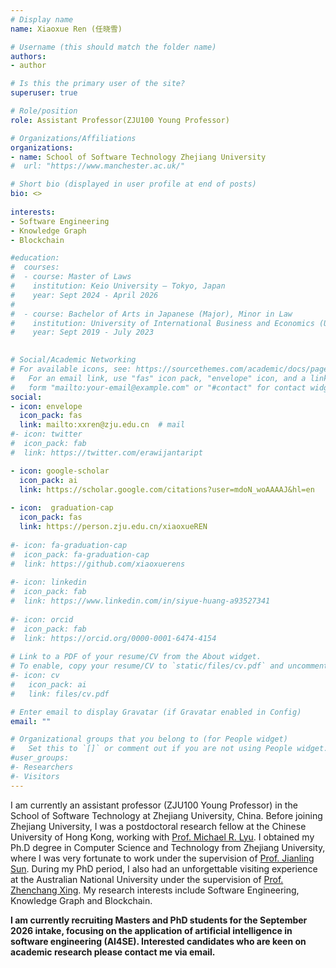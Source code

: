 ```yaml
---
# Display name
name: Xiaoxue Ren (任晓雪)

# Username (this should match the folder name)
authors:
- author

# Is this the primary user of the site?
superuser: true

# Role/position
role: Assistant Professor(ZJU100 Young Professor)

# Organizations/Affiliations
organizations:
- name: School of Software Technology Zhejiang University
#  url: "https://www.manchester.ac.uk/"

# Short bio (displayed in user profile at end of posts)
bio: <>
  
interests:
- Software Engineering
- Knowledge Graph
- Blockchain

#education:
#  courses:
#  - course: Master of Laws
#    institution: Keio University — Tokyo, Japan
#    year: Sept 2024 - April 2026
#    
#  - course: Bachelor of Arts in Japanese (Major), Minor in Law
#    institution: University of International Business and Economics (UIBE) — Beijing, China 
#    year: Sept 2019 - July 2023
     

# Social/Academic Networking
# For available icons, see: https://sourcethemes.com/academic/docs/page-builder/#icons
#   For an email link, use "fas" icon pack, "envelope" icon, and a link in the
#   form "mailto:your-email@example.com" or "#contact" for contact widget.
social:
- icon: envelope
  icon_pack: fas
  link: mailto:xxren@zju.edu.cn  # mail
#- icon: twitter
#  icon_pack: fab
#  link: https://twitter.com/erawijantaript

- icon: google-scholar
  icon_pack: ai
  link: https://scholar.google.com/citations?user=mdoN_woAAAAJ&hl=en
  
- icon:  graduation-cap
  icon_pack: fas
  link: https://person.zju.edu.cn/xiaoxueREN
  
#- icon: fa-graduation-cap
#  icon_pack: fa-graduation-cap
#  link: https://github.com/xiaoxuerens
  
#- icon: linkedin
#  icon_pack: fab
#  link: https://www.linkedin.com/in/siyue-huang-a93527341
  
#- icon: orcid
#  icon_pack: fab
#  link: https://orcid.org/0000-0001-6474-4154
  
# Link to a PDF of your resume/CV from the About widget.
# To enable, copy your resume/CV to `static/files/cv.pdf` and uncomment the lines below.
#- icon: cv
#   icon_pack: ai
#   link: files/cv.pdf

# Enter email to display Gravatar (if Gravatar enabled in Config)
email: ""

# Organizational groups that you belong to (for People widget)
#   Set this to `[]` or comment out if you are not using People widget.
#user_groups:
#- Researchers
#- Visitors
---
```




I am currently an assistant professor (ZJU100 Young Professor) in the School of Software Technology at Zhejiang University, China. Before joining Zhejiang University, I was a postdoctoral research fellow at the Chinese University of Hong Kong, working with [Prof. Michael R. Lyu](https://www.cse.cuhk.edu.hk/lyu/home). I obtained my Ph.D degree in Computer Science and Technology from Zhejiang University, where I was very fortunate to work under the supervision of [Prof. Jianling Sun](https://person.zju.edu.cn/en/sunjl). During my PhD period, I also had an unforgettable visiting experience at the Australian National University under the supervision of [Prof. Zhenchang Xing](https://cecc.anu.edu.au/people/zhenchang-xing). My research interests include Software Engineering, Knowledge Graph and Blockchain.

**I am currently recruiting Masters and PhD students for the September 2026 intake, focusing on the application of artificial intelligence in software engineering (AI4SE). Interested candidates who are keen on academic research please contact me via email.**
